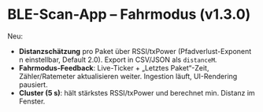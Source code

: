 # BLE-Scan-App – Fahrmodus (v1.3.0)

Neu:
- **Distanzschätzung** pro Paket über RSSI/txPower (Pfadverlust-Exponent n einstellbar, Default 2.0). Export in CSV/JSON als `distanceM`.
- **Fahrmodus-Feedback**: Live-Ticker + „Letztes Paket“-Zeit, Zähler/Ratemeter aktualisieren weiter. Ingestion läuft, UI-Rendering pausiert.
- **Cluster (5 s)**: hält stärkstes RSSI/txPower und berechnet min. Distanz im Fenster.
